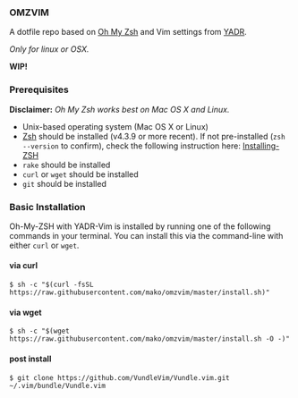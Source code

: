 ### OMZVIM

A dotfile repo based on [Oh My Zsh](https://github.com/robbyrussell/oh-my-zsh) and Vim settings from [YADR](https://github.com/skwp/dotfiles).

*Only for linux or OSX.*

__WIP!__

### Prerequisites

__Disclaimer:__ _Oh My Zsh works best on Mac OS X and Linux._

* Unix-based operating system (Mac OS X or Linux)
* [Zsh](http://www.zsh.org) should be installed (v4.3.9 or more recent). If not pre-installed (`zsh --version` to confirm), check the following instruction here: [Installing-ZSH](https://github.com/robbyrussell/oh-my-zsh/wiki/Installing-ZSH)
* `rake` should be installed
* `curl` or `wget` should be installed
* `git` should be installed

### Basic Installation

Oh-My-ZSH with YADR-Vim is installed by running one of the following commands in your terminal. You can install this via the command-line with either `curl` or `wget`.

#### via curl

``
$ sh -c "$(curl -fsSL https://raw.githubusercontent.com/mako/omzvim/master/install.sh)"
``

#### via wget

``
$ sh -c "$(wget https://raw.githubusercontent.com/mako/omzvim/master/install.sh -O -)"
``
#### post install
``
$ git clone https://github.com/VundleVim/Vundle.vim.git ~/.vim/bundle/Vundle.vim
``
